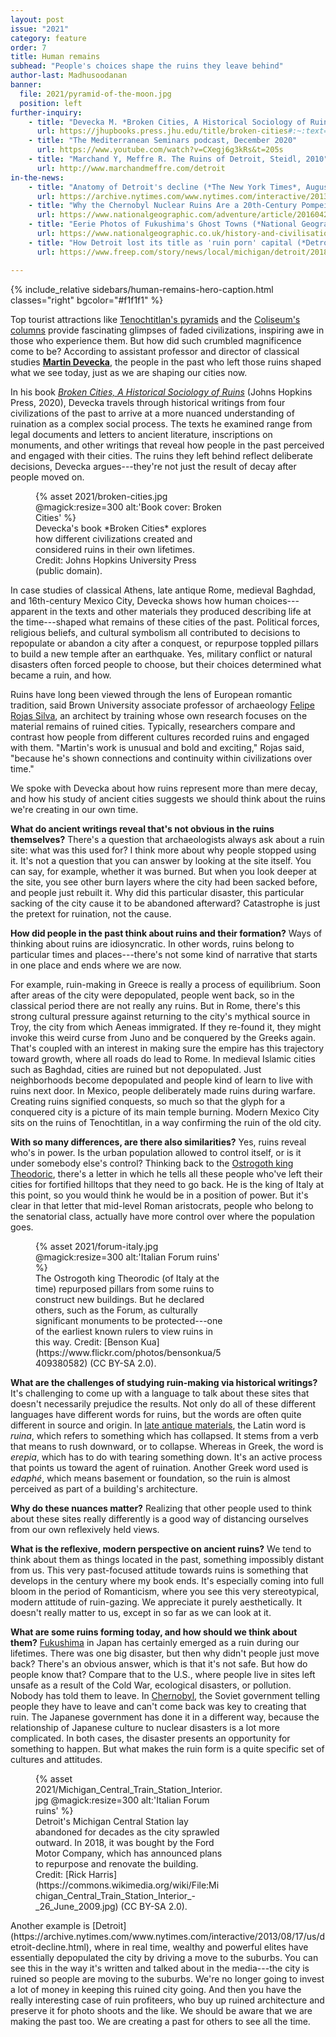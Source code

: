 ```yaml
---
layout: post
issue: "2021"
category: feature
order: 7
title: Human remains
subhead: "People's choices shape the ruins they leave behind"
author-last: Madhusoodanan
banner:
  file: 2021/pyramid-of-the-moon.jpg
  position: left
further-inquiry:
    - title: "Devecka M. *Broken Cities, A Historical Sociology of Ruins*, Johns Hopkins Press, 2020"
      url: https://jhupbooks.press.jhu.edu/title/broken-cities#:~:text=A%20comparative%20study%20of%20cities%20that%20fell%20into%20ruin%20through%20human%20involvement.&text=..Read%20more%20%C2%BB-,A%20comparative%20study%20of%20cities%20that%20fell%20into%20ruin%20through,past%20by%20a%20catastrophic%20event.
    - title: "The Mediterranean Seminars podcast, December 2020"
      url: https://www.youtube.com/watch?v=CXegj6g3kRs&t=205s
    - title: "Marchand Y, Meffre R. The Ruins of Detroit, Steidl, 2010"
      url: http://www.marchandmeffre.com/detroit
in-the-news:
    - title: "Anatomy of Detroit's decline (*The New York Times*, August 2013"
      url: https://archive.nytimes.com/www.nytimes.com/interactive/2013/08/17/us/detroit-decline.html
    - title: "Why the Chernobyl Nuclear Ruins Are a 20th-Century Pompeii (*National Geographic*, April 2016)"
      url: https://www.nationalgeographic.com/adventure/article/20160428-Chernobyl-Pripyat-archaeology-abandoned-ruins-nuclear-disaster-Pompeii-Ukraine
    - title: "Eerie Photos of Fukushima's Ghost Towns (*National Geographic*, November 2017)"
      url: https://www.nationalgeographic.co.uk/history-and-civilisation/2017/11/eerie-photos-fukushimas-ghost-towns
    - title: "How Detroit lost its title as 'ruin porn' capital (*Detroit Free Press*, August 2018)"
      url: https://www.freep.com/story/news/local/michigan/detroit/2018/08/16/detroit-ruin-porn/979984002/

---
```

{% include_relative sidebars/human-remains-hero-caption.html classes="right" bgcolor="#f1f1f1" %}

Top tourist attractions like [Tenochtitlan's pyramids](https://www.history.com/topics/ancient-history/pyramids-in-latin-america) and the [Coliseum's columns](https://www.thecolosseum.org/architecture/) provide fascinating glimpses of faded civilizations, inspiring awe in those who experience them. But how did such crumbled magnificence come to be? According to assistant professor and director of classical studies [**Martin Devecka**](https://classicalstudies.ucsc.edu/faculty/index.php?uid=mdevecka), the people in the past who left those ruins shaped what we see today, just as we are shaping our cities now.

In his book [*Broken Cities, A Historical Sociology of Ruins*](https://jhupbooks.press.jhu.edu/title/broken-cities#:~:text=A%20comparative%20study%20of%20cities%20that%20fell%20into%20ruin%20through%20human%20involvement.&text=..Read%20more%20%C2%BB-,A%20comparative%20study%20of%20cities%20that%20fell%20into%20ruin%20through,past%20by%20a%20catastrophic%20event.) (Johns Hopkins Press, 2020), Devecka travels through historical writings from four civilizations of the past to arrive at a more nuanced understanding of ruination as a complex social process. The texts he examined range from legal documents and letters to ancient literature, inscriptions on monuments, and other writings that reveal how people in the past perceived and engaged with their cities. The ruins they left behind reflect deliberate decisions, Devecka argues---they're not just the result of decay after people moved on.
<figure class="left" style="width:300px;">
  {% asset 2021/broken-cities.jpg @magick:resize=300 alt:'Book cover: Broken Cities' %}<figcaption markdown="span">Devecka's book *Broken Cities* explores how different civilizations created and considered ruins in their own lifetimes. Credit: Johns Hopkins University Press (public domain).</figcaption>
</figure>
In case studies of classical Athens, late antique Rome, medieval Baghdad, and 16th-century Mexico City, Devecka shows how human choices---apparent in the texts and other materials they produced describing life at the time---shaped what remains of these cities of the past. Political forces, religious beliefs, and cultural symbolism all contributed to decisions to repopulate or abandon a city after a conquest, or repurpose toppled pillars to build a new temple after an earthquake. Yes, military conflict or natural disasters often forced people to choose, but their choices determined what became a ruin, and how.

Ruins have long been viewed through the lens of European romantic tradition, said Brown University associate professor of archaeology [Felipe Rojas Silva](https://vivo.brown.edu/display/fr1), an architect by training whose own research focuses on the material remains of ruined cities. Typically, researchers compare and contrast how people from different cultures recorded ruins and engaged with them. "Martin's work is unusual and bold and exciting," Rojas said, "because he's shown connections and continuity within civilizations over time."

We spoke with Devecka about how ruins represent more than mere decay, and how his study of ancient cities suggests we should think about the ruins we're creating in our own time.

**What do ancient writings reveal that's not obvious in the ruins themselves?** There\'s a question that archaeologists always ask about a ruin site: what was this used for? I think more about why people stopped using it. It\'s not a question that you can answer by looking at the site itself. You can say, for example, whether it was burned. But when you look deeper at the site, you see other burn layers where the city had been sacked before, and people just rebuilt it. Why did this particular disaster, this particular sacking of the city cause it to be abandoned afterward? Catastrophe is just the pretext for ruination, not the cause.

**How did people in the past think about ruins and their formation?** Ways of thinking about ruins are idiosyncratic. In other words, ruins belong to particular times and places---there\'s not some kind of narrative that starts in one place and ends where we are now.

For example, ruin-making in Greece is really a process of equilibrium. Soon after areas of the city were depopulated, people went back, so in the classical period there are not really any ruins. But in Rome, there\'s this strong cultural pressure against returning to the city's mythical source in Troy, the city from which Aeneas immigrated. If they re-found it, they might invoke this weird curse from Juno and be conquered by the Greeks again. That's coupled with an interest in making sure the empire has this trajectory toward growth, where all roads do lead to Rome. In medieval Islamic cities such as Baghdad, cities are ruined but not depopulated. Just neighborhoods become depopulated and people kind of learn to live with ruins next door. In Mexico, people deliberately made ruins during warfare. Creating ruins signified conquests, so much so that the glyph for a conquered city is a picture of its main temple burning. Modern Mexico City sits on the ruins of Tenochtitlan, in a way confirming the ruin of the old city.

**With so many differences, are there also similarities?** Yes, ruins reveal who's in power. Is the urban population allowed to control itself, or is it under somebody else\'s control? Thinking back to the [Ostrogoth king Theodoric](https://www.britannica.com/biography/Theodoric-king-of-Italy), there's a letter in which he tells all these people who\'ve left their cities for fortified hilltops that they need to go back. He is the king of Italy at this point, so you would think he would be in a position of power. But it's clear in that letter that mid-level Roman aristocrats, people who belong to the senatorial class, actually have more control over where the population goes.
<figure class="left" style="width:300px;">
  {% asset 2021/forum-italy.jpg @magick:resize=300 alt:'Italian Forum ruins' %}<figcaption markdown="span">The Ostrogoth king Theorodic (of Italy at the time) repurposed pillars from some ruins to construct new buildings. But he declared others, such as the Forum, as culturally significant monuments to be protected---one of the earliest known rulers to view ruins in this way. Credit: [Benson Kua](https://www.flickr.com/photos/bensonkua/5409380582) (CC BY-SA 2.0).</figcaption>
</figure>

**What are the challenges of studying ruin-making via historical writings?** It's challenging to come up with a language to talk about these sites that doesn\'t necessarily prejudice the results. Not only do all of these different languages have different words for ruins, but the words are often quite different in source and origin. In [late antique materials](https://en.wikipedia.org/wiki/Late_antiquity), the Latin word is *ruina*, which refers to something which has collapsed. It stems from a verb that means to rush downward, or to collapse. Whereas in Greek, the word is *erepia*, which has to do with tearing something down. It\'s an active process that points us toward the agent of ruination. Another Greek word used is *edaphé*, which means basement or foundation, so the ruin is almost perceived as part of a building's architecture.

**Why do these nuances matter?** Realizing that other people used to think about these sites really differently is a good way of distancing ourselves from our own reflexively held views.

**What is the reflexive, modern perspective on ancient ruins?** We tend to think about them as things located in the past, something impossibly distant from us. This very past-focused attitude towards ruins is something that develops in the century where my book ends. It\'s especially coming into full bloom in the period of Romanticism, where you see this very stereotypical, modern attitude of ruin-gazing. We appreciate it purely aesthetically. It doesn\'t really matter to us, except in so far as we can look at it.

**What are some ruins forming today, and how should we think about them?** [Fukushima](https://www.iaea.org/newscenter/focus/fukushima) in Japan has certainly emerged as a ruin during our lifetimes. There was one big disaster, but then why didn\'t people just move back? There's an obvious answer, which is that it\'s not safe. But how do people know that? Compare that to the U.S., where people live in sites left unsafe as a result of the Cold War, ecological disasters, or pollution. Nobody has told them to leave. In [Chernobyl](https://www.iaea.org/newscenter/focus/chernobyl), the Soviet government telling people they have to leave and can't come back was key to creating that ruin. The Japanese government has done it in a different way, because the relationship of Japanese culture to nuclear disasters is a lot more complicated. In both cases, the disaster presents an opportunity for something to happen. But what makes the ruin form is a quite specific set of cultures and attitudes.
<figure class="left" style="width:300px;">
  {% asset 2021/Michigan_Central_Train_Station_Interior.jpg @magick:resize=300 alt:'Italian Forum ruins' %}<figcaption markdown="span">Detroit's Michigan Central Station lay abandoned for decades as the city sprawled outward. In 2018, it was bought by the Ford Motor Company, which has announced plans to repurpose and renovate the building. Credit: [Rick Harris](https://commons.wikimedia.org/wiki/File:Michigan_Central_Train_Station_Interior_-_26_June_2009.jpg) (CC BY-SA 2.0).</figcaption>
</figure>
Another example is [Detroit](https://archive.nytimes.com/www.nytimes.com/interactive/2013/08/17/us/detroit-decline.html), where in real time, wealthy and powerful elites have essentially depopulated the city by driving a move to the suburbs. You can see this in the way it's written and talked about in the media---the city is ruined so people are moving to the suburbs. We're no longer going to invest a lot of money in keeping this ruined city going. And then you have the really interesting case of ruin profiteers, who buy up ruined architecture and preserve it for photo shoots and the like. We should be aware that we are making the past too. We are creating a past for others to see all the time.

